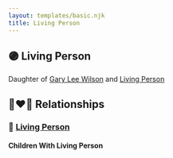```yaml
---
layout: templates/basic.njk
title: Living Person
---
```

## 🟣 Living Person

Daughter of [Gary Lee Wilson](/people/8/83638300) and [Living Person](/people/5/5965529)

## 👩‍❤️‍👨 Relationships

### 🔵 [Living Person](/people/9/96432132)

#### Children With Living Person